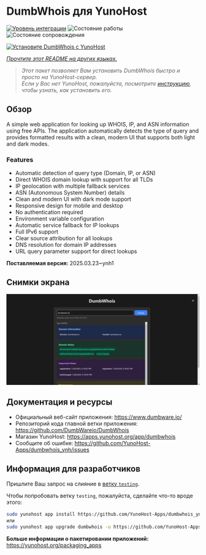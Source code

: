 <!--
Важно: этот README был автоматически сгенерирован <https://github.com/YunoHost/apps/tree/master/tools/readme_generator>
Он НЕ ДОЛЖЕН редактироваться вручную.
-->

# DumbWhois для YunoHost

[![Уровень интеграции](https://apps.yunohost.org/badge/integration/dumbwhois)](https://ci-apps.yunohost.org/ci/apps/dumbwhois/)
![Состояние работы](https://apps.yunohost.org/badge/state/dumbwhois)
![Состояние сопровождения](https://apps.yunohost.org/badge/maintained/dumbwhois)

[![Установите DumbWhois с YunoHost](https://install-app.yunohost.org/install-with-yunohost.svg)](https://install-app.yunohost.org/?app=dumbwhois)

*[Прочтите этот README на других языках.](./ALL_README.md)*

> *Этот пакет позволяет Вам установить DumbWhois быстро и просто на YunoHost-сервер.*  
> *Если у Вас нет YunoHost, пожалуйста, посмотрите [инструкцию](https://yunohost.org/install), чтобы узнать, как установить его.*

## Обзор

A simple web application for looking up WHOIS, IP, and ASN information using free APIs. The application automatically detects the type of query and provides formatted results with a clean, modern UI that supports both light and dark modes.

### Features

- Automatic detection of query type (Domain, IP, or ASN)
- Direct WHOIS domain lookup with support for all TLDs
- IP geolocation with multiple fallback services
- ASN (Autonomous System Number) details
- Clean and modern UI with dark mode support
- Responsive design for mobile and desktop
- No authentication required
- Environment variable configuration
- Automatic service fallback for IP lookups
- Full IPv6 support
- Clear source attribution for all lookups
- DNS resolution for domain IP addresses
- URL query parameter support for direct lookups


**Поставляемая версия:** 2025.03.23~ynh1

## Снимки экрана

![Снимок экрана DumbWhois](./doc/screenshots/screenshot.png)

## Документация и ресурсы

- Официальный веб-сайт приложения: <https://www.dumbware.io/>
- Репозиторий кода главной ветки приложения: <https://github.com/DumbWareio/DumbWhois>
- Магазин YunoHost: <https://apps.yunohost.org/app/dumbwhois>
- Сообщите об ошибке: <https://github.com/YunoHost-Apps/dumbwhois_ynh/issues>

## Информация для разработчиков

Пришлите Ваш запрос на слияние в [ветку `testing`](https://github.com/YunoHost-Apps/dumbwhois_ynh/tree/testing).

Чтобы попробовать ветку `testing`, пожалуйста, сделайте что-то вроде этого:

```bash
sudo yunohost app install https://github.com/YunoHost-Apps/dumbwhois_ynh/tree/testing --debug
или
sudo yunohost app upgrade dumbwhois -u https://github.com/YunoHost-Apps/dumbwhois_ynh/tree/testing --debug
```

**Больше информации о пакетировании приложений:** <https://yunohost.org/packaging_apps>
